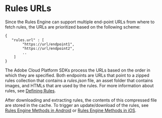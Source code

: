 # Rules URLs

Since the Rules Engine can support multiple end-point URLs from where to fetch rules, the URLs are prioritized based on the following scheme:

```text
{
   "rules.url" : [
        "https://url/endpoint1",
        "https://url/endpoint2",
        ..
    ]
}
```

The Adobe Cloud Platform SDKs process the URLs based on the order in which they are specified. Both endpoints are URLs that point to a zipped rules collection that contains a _rules.json_ file, an asset folder that contains images, and HTMLs that are used by the rules. For more information about rules, see [Defining Rules](rules-json.md).

After downloading and extracting rules, the contents of this compressed file are stored in the cache. To trigger an update/download of the rules, see [Rules Engine Methods in Android](https://github.com/jiabingeng/sdk-v5-docs/tree/ece930399ffb1a7605b3aa13ed0e6633c8a8a481/rules-engine/rules-api-in-android.md) or [Rules Engine Methods in iOS](https://github.com/jiabingeng/sdk-v5-docs/tree/ece930399ffb1a7605b3aa13ed0e6633c8a8a481/rules-engine/rules-api-in-ios.md).

